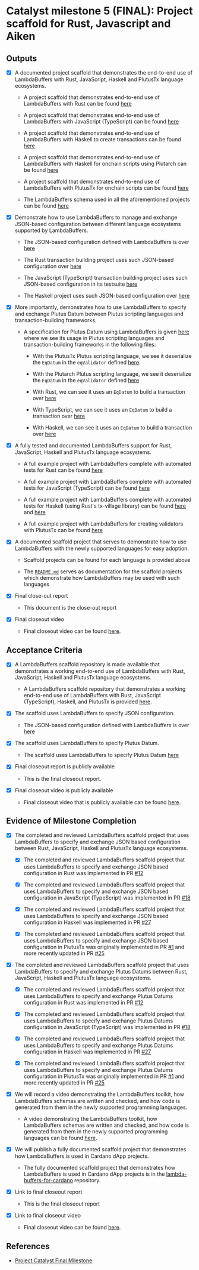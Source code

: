 # Catalyst milestone 5 (FINAL): Project scaffold for Rust, Javascript and Aiken

## Outputs

- [x] A documented project scaffold that demonstrates the end-to-end use of LambdaBuffers with Rust, JavaScript, Haskell and PlutusTx language ecosystems.

  - A project scaffold that demonstrates end-to-end use of LambdaBuffers with Rust can be found [here](https://github.com/mlabs-haskell/lambda-buffers-for-cardano/tree/main/transactions/demo-rust)

  - A project scaffold that demonstrates end-to-end use of LambdaBuffers with JavaScript (TypeScript) can be found [here](https://github.com/mlabs-haskell/lambda-buffers-for-cardano/tree/main/transactions/demo-typescript)

  - A project scaffold that demonstrates end-to-end use of LambdaBuffers with Haskell to create transactions can be found [here](https://github.com/mlabs-haskell/lambda-buffers-for-cardano/tree/main/transactions/demo-haskell)

  - A project scaffold that demonstrates end-to-end use of LambdaBuffers with Haskell for onchain scripts using Plutarch can be found [here](https://github.com/mlabs-haskell/lambda-buffers-for-cardano/tree/main/validation/demo-plutarch)

  - A project scaffold that demonstrates end-to-end use of LambdaBuffers with PlutusTx for onchain scripts can be found [here](https://github.com/mlabs-haskell/lambda-buffers-for-cardano/tree/main/validation/demo-plutustx)

  - The LambdaBuffers schema used in all the aforementioned projects can be found [here](https://github.com/mlabs-haskell/lambda-buffers-for-cardano/tree/main/api)

- [x] Demonstrate how to use LambdaBuffers to manage and exchange JSON-based configuration between different language ecosystems supported by LambdaBuffers.

  - The JSON-based configuration defined with LambdaBuffers is over [here](https://github.com/mlabs-haskell/lambda-buffers-for-cardano/blob/main/api/Demo/Config.lbf)

  - The Rust transaction building project uses such JSON-based configuration over [here](https://github.com/mlabs-haskell/lambda-buffers-for-cardano/blob/main/transactions/demo-rust/src/main.rs)

  - The JavaScript (TypeScript) transaction building project uses such JSON-based configuration in its testsuite [here](https://github.com/mlabs-haskell/lambda-buffers-for-cardano/blob/main/transactions/demo-typescript/src/tests/demo-test.ts)

  - The Haskell project uses such JSON-based configuration over [here](https://github.com/mlabs-haskell/lambda-buffers-for-cardano/blob/main/transactions/demo-haskell/src/Demo/Config.hs)

- [x] More importantly, demonstrates how to use LambdaBuffers to specify and exchange Plutus Datum between Plutus scripting languages and transaction-building frameworks.

  - A specification for Plutus Datum using LambdaBuffers is given [here](https://github.com/mlabs-haskell/lambda-buffers-for-cardano/blob/main/api/Demo/Plutus.lbf)
    where we see its usage in Plutus scripting languages and transaction-building frameworks in the following files:

    - With the PlutusTx Plutus scripting language, we see it deserialize the `EqDatum` in the `eqValidator` defined [here](https://github.com/mlabs-haskell/lambda-buffers-for-cardano/blob/main/validation/demo-plutustx/src/Demo/Validation.hs).

    - With the Plutarch Plutus scripting language, we see it deserialize the `EqDatum` in the `eqValidator` defined [here](https://github.com/mlabs-haskell/lambda-buffers-for-cardano/blob/main/validation/demo-plutarch/src/Demo/Validation.hs)

    - With Rust, we can see it uses an `EqDatum` to build a transaction over [here](https://github.com/mlabs-haskell/lambda-buffers-for-cardano/blob/main/transactions/demo-rust/src/lib.rs)

    - With TypeScript, we can see it uses an `EqDatum` to build a transaction over [here](https://github.com/mlabs-haskell/lambda-buffers-for-cardano/blob/main/transactions/demo-rust/src/lib.rs)

    - With Haskell, we can see it uses an `EqDatum` to build a transaction over [here](https://github.com/mlabs-haskell/lambda-buffers-for-cardano/blob/main/transactions/demo-haskell/src/Demo/Process.hs)

- [x] A fully tested and documented LambdaBuffers support for Rust, JavaScript, Haskell and PlutusTx language ecosystems.

  - A full example project with LambdaBuffers complete with automated tests for Rust can be found [here](https://github.com/mlabs-haskell/lambda-buffers-for-cardano/tree/main/transactions/demo-rust)

  - A full example project with LambdaBuffers complete with automated tests for JavaScript (TypeScript) can be found [here](https://github.com/mlabs-haskell/lambda-buffers-for-cardano/tree/main/transactions/demo-typescript)

  - A full example project with LambdaBuffers complete with automated tests for Haskell (using Rust's tx-village library) can be found [here](https://github.com/mlabs-haskell/lambda-buffers-for-cardano/tree/main/transactions/demo-haskell) and [here](https://github.com/mlabs-haskell/lambda-buffers-for-cardano/tree/main/transactions/demo-tx-village)

  - A full example project with LambdaBuffers for creating validators with PlutusTx can be found [here](https://github.com/mlabs-haskell/lambda-buffers-for-cardano/tree/main/validation/demo-plutustx)

- [x] A documented scaffold project that serves to demonstrate how to use LambdaBuffers with the newly supported languages for easy adoption.

  - Scaffold projects can be found for each language is provided above

  - The [`README.md`](https://github.com/mlabs-haskell/lambda-buffers-for-cardano/blob/main/README.md) serves as documentation for the scaffold projects which demonstrate how LambdaBuffers may be used with such languages

- [x] Final close-out report

  - This document is the close-out report

- [x] Final closeout video

  - Final closeout video can be found [here](https://youtu.be/0NyBALSAin0).

## Acceptance Criteria

- [x] A LambdaBuffers scaffold repository is made available that demonstrates a working end-to-end use of LambdaBuffers with Rust, JavaScript, Haskell and PlutusTx language ecosystems.

  - A LambdaBuffers scaffold repository that demonstrates a working end-to-end use of LambdaBuffers with Rust, JavaScript (TypeScript), Haskell, and PlutusTx is provided [here](https://github.com/mlabs-haskell/lambda-buffers-for-cardano/tree/main/transactions/demo-rust).

- [x] The scaffold uses LambdaBuffers to specify JSON configuration.

  - The JSON-based configuration defined with LambdaBuffers is over [here](https://github.com/mlabs-haskell/lambda-buffers-for-cardano/blob/main/api/Demo/Config.lbf)

- [x] The scaffold uses LambdaBuffers to specify Plutus Datum.

  - The scaffold uses LambdaBuffers to specify Plutus Datum [here](https://github.com/mlabs-haskell/lambda-buffers-for-cardano/blob/main/api/Demo/Plutus.lbf)

- [x] Final closeout report is publicly available

  - This is the final closeout report.

- [x] Final closeout video is publicly available

  - Final closeout video that is publicly available can be found [here](https://youtu.be/0NyBALSAin0).

## Evidence of Milestone Completion

- [x] The completed and reviewed LambdaBuffers scaffold project that uses LambdaBuffers to specify and exchange JSON based configuration between Rust, JavaScript, Haskell and PlutusTx language ecosystems.
  
  - [x] The completed and reviewed LambdaBuffers scaffold project that uses LambdaBuffers to specify and exchange JSON based configuration in Rust was implemented in PR [#12](https://github.com/mlabs-haskell/lambda-buffers-for-cardano/pull/12)

  - [x] The completed and reviewed LambdaBuffers scaffold project that uses LambdaBuffers to specify and exchange JSON based configuration in JavaScript (TypeScript) was implemented in PR [#18](https://github.com/mlabs-haskell/lambda-buffers-for-cardano/pull/18)

  - [x] The completed and reviewed LambdaBuffers scaffold project that uses LambdaBuffers to specify and exchange JSON based configuration in Haskell was implemented in PR [#27](https://github.com/mlabs-haskell/lambda-buffers-for-cardano/pull/27)

  - [x] The completed and reviewed LambdaBuffers scaffold project that uses LambdaBuffers to specify and exchange JSON based configuration in PlutusTx was originally implemented in PR [#1](https://github.com/mlabs-haskell/lambda-buffers-for-cardano/pull/1) and more recently updated in PR [#25](https://github.com/mlabs-haskell/lambda-buffers-for-cardano/pull/25)

- [x] The completed and reviewed LambdaBuffers scaffold project that uses LambdaBuffers to specify and exchange Plutus Datums between Rust, JavaScript, Haskell and PlutusTx language ecosystems.
  
  - [x] The completed and reviewed LambdaBuffers scaffold project that uses LambdaBuffers to specify and exchange Plutus Datums configuration in Rust was implemented in PR [#12](https://github.com/mlabs-haskell/lambda-buffers-for-cardano/pull/12)

  - [x] The completed and reviewed LambdaBuffers scaffold project that uses LambdaBuffers to specify and exchange Plutus Datums configuration in JavaScript (TypeScript) was implemented in PR [#18](https://github.com/mlabs-haskell/lambda-buffers-for-cardano/pull/18)

  - [x] The completed and reviewed LambdaBuffers scaffold project that uses LambdaBuffers to specify and exchange Plutus Datums configuration in Haskell was implemented in PR [#27](https://github.com/mlabs-haskell/lambda-buffers-for-cardano/pull/27)

  - [x] The completed and reviewed LambdaBuffers scaffold project that uses LambdaBuffers to specify and exchange Plutus Datums configuration in PlutusTx was originally implemented in PR [#1](https://github.com/mlabs-haskell/lambda-buffers-for-cardano/pull/1) and more recently updated in PR [#25](https://github.com/mlabs-haskell/lambda-buffers-for-cardano/pull/25)

- [x] We will record a video demonstrating the LambdaBuffers toolkit, how LambdaBuffers schemas are written and checked, and how code is generated from them in the newly supported programming languages.

  - A video demonstrating the LambdaBuffers toolkit, how LambdaBuffers schemas are written and checked, and how code is generated from them in the newly supported programming languages can be found [here](https://youtu.be/0NyBALSAin0).

- [x] We will publish a fully documented scaffold project that demonstrates how LambdaBuffers is used in Cardano dApp projects.

  - The fully documented scaffold project that demonstrates how LambdaBuffers is used in Cardano dApp projects is in the [lambda-buffers-for-cardano](https://github.com/mlabs-haskell/lambda-buffers-for-cardano/) repository.

- [x] Link to final closeout report

  - This is the final closeout report

- [x] Link to final closeout video

  - Final closeout video can be found [here](https://youtu.be/0NyBALSAin0).

## References

- [Project Catalyst Final Milestone](https://milestones.projectcatalyst.io/projects/1000122/milestones/5)
